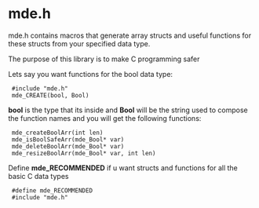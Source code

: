 # mde.h
mde.h contains macros that generate array structs
 and useful functions for these structs from your specified data type.

The purpose of this library is to make C programming safer


Lets say you want functions for the bool data type:
 
```
 #include "mde.h"
 mde_CREATE(bool, Bool)
```
 
**bool** is the type that its inside and **Bool** will be the string used to compose the function names
 and you will get the following functions:
 
```
 mde_createBoolArr(int len)
 mde_isBoolSafeArr(mde_Bool* var)
 mde_deleteBoolArr(mde_Bool* var)
 mde_resizeBoolArr(mde_Bool* var, int len)
```

Define **mde_RECOMMENDED** if u want structs and functions for all the basic C data types

```
 #define mde_RECOMMENDED
 #include "mde.h"
``` 

